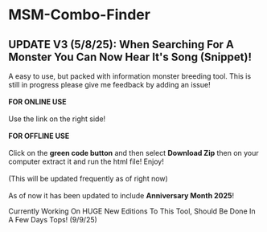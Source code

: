 # MSM-Combo-Finder
UPDATE V3 (5/8/25):
When Searching For A Monster You Can Now Hear It's Song (Snippet)!
-------------------
A easy to use, but packed with information monster breeding tool.  This is still in progress please give me feedback by adding an issue! <br> <br>
**FOR ONLINE USE**<br><br> Use the link on the right side!<br><br>
**FOR OFFLINE USE**<br><br> Click on the **green code button** and then select **Download Zip** then on your computer extract it and run the html file! Enjoy!
<br><br>
(This will be updated frequently as of right now)
<br><br>
As of now it has been updated to include **Anniversary Month 2025**! 

Currently Working On HUGE New Editions To This Tool, Should Be Done In A Few Days Tops! (9/9/25)
